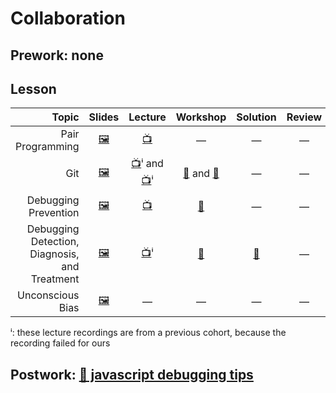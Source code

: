 # Collaboration

## Prework: none

## Lesson

Topic | Slides | Lecture | Workshop | Solution | Review
-----:|:------:|:-------:|:--------:|:--------:|:-----:
Pair Programming | [🖼️][coll-1a] | [📺][coll-1b] | — | — | —
Git | [🖼️][coll-2a] | [📺][coll-2b-1]ⁱ and [📺][coll-2b-2]ⁱ | [🔬][coll-2c-1] and [🤝][coll-2c-2] | — | —
Debugging Prevention | [🖼️][coll-3a] | [📺][coll-3b] | [🔬][coll-3c] | — | —
Debugging Detection, Diagnosis, and Treatment | [🖼️][coll-4a] | [📺][coll-4b]ⁱ | [🤝][coll-4c] | [👾][coll-4d] | —
Unconscious Bias | [🖼️][coll-5a] | — | — | — | —

ⁱ: these lecture recordings are from a previous cohort, because the recording failed for ours

[coll-1a]: 1-pair-programming/Pair%20Programming.pdf
[coll-1b]: https://youtu.be/rhcOm2MP_aI
[coll-2a]: 2-git/Git.pdf
[coll-2b-1]: https://youtu.be/jvBdZwmmf2M
[coll-2b-2]: https://youtu.be/RuRX7JGNA6o
[coll-2c-1]: https://gist.github.com/cassiozen/340b664c6b0c4b01d17dd15f835344e4
[coll-2c-2]: http://git.fullstackacademy.com/
[coll-3a]: 3-debugging-prevention/Debugging%20Prevention.pdf
[coll-3b]: https://youtu.be/s3gQEeKcNRA
[coll-3c]: https://learn.fullstackacademy.com/workshop/5a9075ddba75f300049f9c14/landing
[coll-4a]: 4-debugging-detection-diagnosis-treatment/Debugging%20Detection%20Diagnosis%20and%20Treatment.pdf
[coll-4b]: https://youtu.be/ME9GNAhPA3c
[coll-4c]: https://learn.fullstackacademy.com/workshop/5a95e2533272230004117953/landing
[coll-4d]: 4-debugging-detection-diagnosis-treatment/PairExercise.PracticalDebugging
[coll-5a]: 5-unconscious-bias/Unconscious%20Bias.pdf

## Postwork: [📖 javascript debugging tips](javascript-debugging-tips.md)
